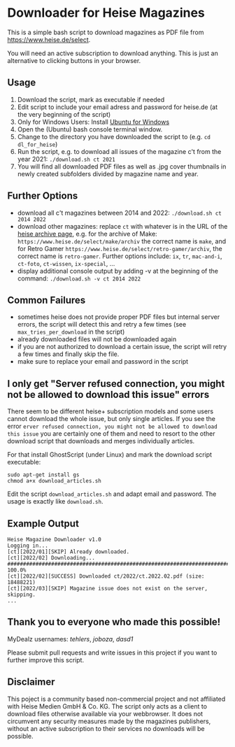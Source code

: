 # Downloader for Heise Magazines
This is a simple bash script to download magazines as PDF file from https://www.heise.de/select.

You will need an active subscription to download anything. This is just an alternative to clicking buttons in your browser.


## Usage
1) Download the script, mark as executable if needed
2) Edit script to include your email adress and password for heise.de (at the very beginning of the script)
2) Only for Windows Users: Install [Ubuntu for Windows](https://ubuntu.com/tutorials/ubuntu-on-windows#1-overview) 
3) Open the (Ubuntu) bash console terminal window.
4) Change to the directory you have downloaded the script to (e.g. `cd dl_for_heise`)
4) Run the script, e.g. to download all issues of the magazine c't from the year 2021:
`./download.sh ct 2021`
5) You will find all downloaded PDF files as well as .jpg cover thumbnails in newly created subfolders divided by magazine name and year.

## Further Options
- download all c't magazines between 2014 and 2022: `./download.sh ct 2014 2022`
- download other magazines: replace `ct` with whatever is in the URL of the [heise archive page](https://www.heise.de/select), e.g. for the archive of Make: `https://www.heise.de/select/make/archiv` the correct name is `make`, and for Retro Gamer `https://www.heise.de/select/retro-gamer/archiv`, the correct name is `retro-gamer`. Further options include: `ix`, `tr`, `mac-and-i`, `ct-foto`, `ct-wissen`, `ix-special`, ...
- display additional console output by adding -v at the beginning of the command: `./download.sh -v ct 2014 2022`

## Common Failures
- sometimes heise does not provide proper PDF files but internal server errors, the script will detect this and retry a few times (see  `max_tries_per_download` in the script)
- already downloaded files will not be downloaded again
- if you are not authorized to download a certain issue, the script will retry a few times and finally skip the file.
- make sure to replace your email and password in the script

## I only get "Server refused connection, you might not be allowed to download this issue" errors
There seem to be different heise+ subscription models and some users cannot download the whole issue, but only single articles.
If you see the error `erver refused connection, you might not be allowed to download this issue` you are certainly one of them and need to resort to the other download script that downloads and merges individually articles.

For that install GhostScript (under Linux) and mark the download script executable:
```
sudo apt-get install gs
chmod a+x download_articles.sh
```

Edit the script `download_articles.sh` and adapt email and password. The usage is exactly like `download.sh`.

## Example Output
```
Heise Magazine Downloader v1.0
Logging in...
[ct][2022/01][SKIP] Already downloaded.
[ct][2022/02] Downloading...
################################################################################################################# 100.0%
[ct][2022/02][SUCCESS] Downloaded ct/2022/ct.2022.02.pdf (size: 18488221)
[ct][2022/03][SKIP] Magazine issue does not exist on the server, skipping.
...
```

## Thank you to everyone who made this possible!
MyDealz usernames: *tehlers*, *joboza*, *dasd1*

Please submit pull requests and write issues in this project if you want to further improve this script.

## Disclaimer
This poject is a community based non-commercial project and not affiliated with Heise Medien GmbH & Co. KG. The script only acts as a client to download files otherwise available via your webbrowser. It does not circumvent any security measures made by the magazines publishers, without an active subscription to their services no downloads will be possible.
